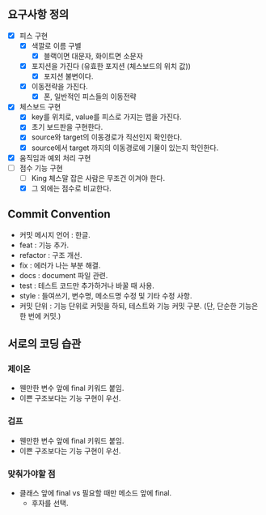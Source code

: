 ## 요구사항 정의

- [x] 피스 구현
    - [x] 색깔로 이름 구별
        - [x] 블랙이면 대문자, 화이트면 소문자
    - [x] 포지션을 가진다 (유효한 포지션 (체스보드의 위치 값))
        - [x] 포지션 불변이다.
    - [x] 이동전략을 가진다.
        - [x] 폰, 일반적인 피스들의 이동전략
- [x] 체스보드 구현
    - [x] key를 위치로, value를 피스로 가지는 맵을 가진다.
    - [x] 초기 보드판을 구현한다.
    - [x] source와 target의 이동경로가 직선인지 확인한다.
    - [x] source에서 target 까지의 이동경로에 기물이 있는지 학인한다. 
- [x] 움직임과 예외 처리 구현
- [ ] 점수 기능 구현
    - [ ] King 체스말 잡은 사람은 무조건 이겨야 한다.
    - [x] 그 외에는 점수로 비교한다.

## Commit Convention

- 커밋 메시지 언어 : 한글.
- feat : 기능 추가.
- refactor : 구조 개선.
- fix : 에러가 나는 부분 해결.
- docs : document 파일 관련.
- test : 테스트 코드만 추가하거나 바꿀 때 사용.
- style : 들여쓰기, 변수명, 메소드명 수정 및 기타 수정 사항.
- 커밋 단위 : 기능 단위로 커밋을 하되, 테스트와 기능 커밋 구분.
  (단, 단순한 기능은 한 번에 커밋.)

## 서로의 코딩 습관

### 제이온

- 웬만한 변수 앞에 final 키워드 붙임.
- 이쁜 구조보다는 기능 구현이 우선.

### 검프

- 웬만한 변수 앞에 final 키워드 붙임.
- 이쁜 구조보다는 기능 구현이 우선.

### 맞춰가야할 점

- 클래스 앞에 final vs 필요할 때만 메소드 앞에 final.
    - 후자를 선택.